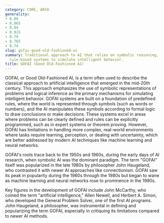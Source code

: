 ```yaml
---
category: CORE, ARCH
generality:
- 0.89
- 0.865
- 0.84
- 0.815
- 0.79
- 0.765
- 0.74
slug: gofai-good-old-fashioned-ai
summary: Traditional approach to AI that relies on symbolic reasoning, logic, and
  rule-based systems to simulate intelligent behavior.
title: GOFAI (Good Old-Fashioned AI)
---
```


GOFAI, or Good Old-Fashioned AI, is a term often used to describe the classical approach to artificial intelligence that emerged in the mid-20th century. This approach emphasizes the use of symbolic representations of problems and logical inference as the primary mechanisms for simulating intelligent behavior. GOFAI systems are built on a foundation of predefined rules, where the world is represented through symbols (such as words or numbers), and the AI manipulates these symbols according to formal logic to draw conclusions or make decisions. These systems excel in areas where problems can be clearly defined and rules can be explicitly programmed, such as in expert systems or theorem proving. However, GOFAI has limitations in handling more complex, real-world environments where tasks require learning, perception, or dealing with uncertainty, which are better addressed by modern AI techniques like machine learning and neural networks.

GOFAI's roots trace back to the 1950s and 1960s, during the early days of AI research, when symbolic AI was the dominant paradigm. The term "GOFAI" itself was popularized in the late 1980s by philosopher John Haugeland, who contrasted it with newer AI approaches like connectionism. GOFAI saw its peak in popularity during the 1960s through the 1980s but began to wane as machine learning and neural networks rose to prominence in the 1990s.

Key figures in the development of GOFAI include John McCarthy, who coined the term "artificial intelligence," Allen Newell, and Herbert A. Simon, who developed the General Problem Solver, one of the first AI programs. John Haugeland, a philosopher, was instrumental in defining and popularizing the term GOFAI, especially in critiquing its limitations compared to newer AI methods.